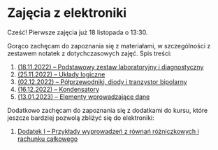 # Zajęcia z elektroniki

Cześć!
Pierwsze zajęcia już 18 listopada o 13:30.

Gorąco zachęcam do zapoznania się z materiałami, w szczególności z zestawem notatek z dotychczasowych zajęć. Spis treści:

1. [(18.11.2022) – Podstawowy zestaw laboratoryjny i diagnostyczny ](1_18.11.2022notes.md)
2. [(25.11.2022) – Układy logiczne](2_25.11.2022.notes.md)
3. [(02.12.2022) – Półprzewodniki, diody i tranzystor bipolarny](3_02.12.2022notes.md)
4. [(16.12.2022) – Kondensatory](4_16.12.2022notes.md)
5. [(13.01.2023) – Elementy wprowadzające dane](5_13.01.2023notes.md)

Dodatkowo zachęcam do zapoznania się z dodatkami do kursu, które jeszcze bardziej pozwolą zbliżyć się do elektroniki:

1. [Dodatek I – Przykłady wyprowadzeń z równań różniczkowych i rachunku całkowego](other/differential.equations.md)